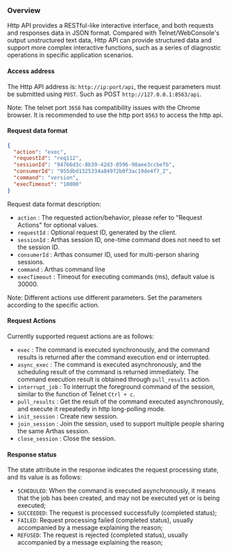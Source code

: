 
### Overview

Http API provides a RESTful-like interactive interface, and both
requests and responses data in JSON format. Compared with
Telnet/WebConsole's output unstructured text data, Http API can provide
structured data and support more complex interactive functions, such as
a series of diagnostic operations in specific application scenarios.


#### Access address

The Http API address is: `http://ip:port/api`, the request parameters
must be submitted using `POST`. Such as POST
`http://127.0.0.1:8563/api`.

Note: The telnet port `3658` has compatibility issues with the Chrome
browser. It is recommended to use the http port `8563` to access the
http api.


#### Request data format

```json
{
  "action": "exec",
  "requestId": "req112",
  "sessionId": "94766d3c-8b39-42d3-8596-98aee3ccbefb",
  "consumerId": "955dbd1325334a84972b0f3ac19de4f7_2",
  "command": "version",
  "execTimeout": "10000"
}
```
Request data format description:

* `action` : The requested action/behavior, please refer to "Request
  Actions" for optional values.
*  `requestId` : Optional request ID, generated by the client.
*  `sessionId` : Arthas session ID, one-time command does not need to
   set the session ID.
*  `consumerId` : Arthas consumer ID, used for multi-person sharing
   sessions.
*  `command` : Arthas command line
*  `execTimeout` : Timeout for executing commands (ms), default value is 30000.

Note: Different actions use different parameters. Set the parameters
according to the specific action.

#### Request Actions

Currently supported request actions are as follows:

* `exec` : The command is executed synchronously, and the command
  results is returned after the command execution end or interrupted.
*  `async_exec` : The command is executed asynchronously, and the
   scheduling result of the command is returned immediately. The command
   execution result is obtained through `pull_results` action.
*  `interrupt_job` : To interrupt the foreground command of the session,
   similar to the function of Telnet `Ctrl + c`.
*  `pull_results` : Get the result of the command executed
   asynchronously, and execute it repeatedly in http long-polling mode.
*  `init_session` : Create new session.
*  `join_session` : Join the session, used to support multiple people
   sharing the same Arthas session.
*  `close_session` : Close the session.

#### Response status

The state attribute in the response indicates the request processing
state, and its value is as follows:

* `SCHEDULED`: When the command is executed asynchronously, it means that
  the job has been created, and may not be executed yet or is being
  executed;
* `SUCCEEDED`: The request is processed successfully (completed status);
* `FAILED`: Request processing failed (completed status), usually
  accompanied by a message explaining the reason;
* `REFUSED`: The request is rejected (completed status), usually
  accompanied by a message explaining the reason; 
